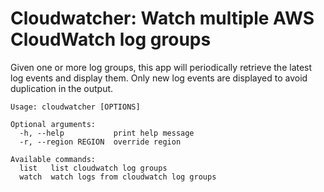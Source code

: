 # Cloudwatcher: Watch multiple AWS CloudWatch log groups

Given one or more log groups, this app will periodically retrieve the latest log events and display them. Only new log
events are displayed to avoid duplication in the output.

```
Usage: cloudwatcher [OPTIONS]

Optional arguments:
  -h, --help           print help message
  -r, --region REGION  override region

Available commands:
  list   list cloudwatch log groups
  watch  watch logs from cloudwatch log groups
```
